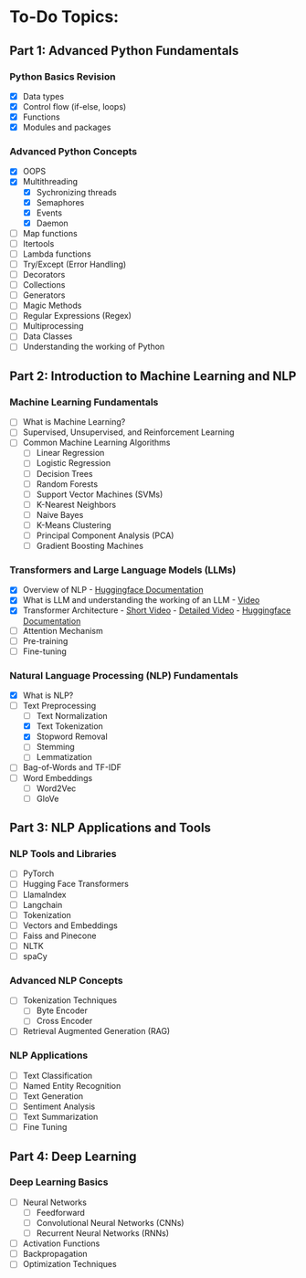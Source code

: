 # To-Do Topics:

## Part 1: Advanced Python Fundamentals

### Python Basics Revision
- [x] Data types
- [x] Control flow (if-else, loops)
- [x] Functions
- [x] Modules and packages

### Advanced Python Concepts
- [x] OOPS
- [x] Multithreading
  - [x] Sychronizing threads
  - [x] Semaphores
  - [x] Events
  - [x] Daemon
- [ ] Map functions
- [ ] Itertools
- [ ] Lambda functions
- [ ] Try/Except (Error Handling)
- [ ] Decorators
- [ ] Collections
- [ ] Generators
- [ ] Magic Methods
- [ ] Regular Expressions (Regex)
- [ ] Multiprocessing
- [ ] Data Classes
- [ ] Understanding the working of Python

## Part 2: Introduction to Machine Learning and NLP

### Machine Learning Fundamentals
- [ ] What is Machine Learning?
- [ ] Supervised, Unsupervised, and Reinforcement Learning
- [ ] Common Machine Learning Algorithms
  - [ ] Linear Regression
  - [ ] Logistic Regression
  - [ ] Decision Trees
  - [ ] Random Forests
  - [ ] Support Vector Machines (SVMs)
  - [ ] K-Nearest Neighbors
  - [ ] Naive Bayes
  - [ ] K-Means Clustering
  - [ ] Principal Component Analysis (PCA)
  - [ ] Gradient Boosting Machines

### Transformers and Large Language Models (LLMs)
- [x] Overview of NLP - [Huggingface Documentation](https://huggingface.co/learn/nlp-course/chapter1/2?fw=pt)
- [x] What is LLM and understanding the working of an LLM - [Video](https://www.youtube.com/watch?v=5sLYAQS9sWQ)
- [x] Transformer Architecture
      - [Short Video](https://www.youtube.com/watch?v=ZXiruGOCn9s)
      - [Detailed Video](https://www.youtube.com/watch?v=wjZofJX0v4M)
      - [Huggingface Documentation](https://huggingface.co/learn/nlp-course/chapter1/3?fw=pt)
- [ ] Attention Mechanism
- [ ] Pre-training
- [ ] Fine-tuning

### Natural Language Processing (NLP) Fundamentals
- [x] What is NLP?
- [ ] Text Preprocessing
  - [ ] Text Normalization
  - [x] Text Tokenization
  - [x] Stopword Removal
  - [ ] Stemming
  - [ ] Lemmatization
- [ ] Bag-of-Words and TF-IDF
- [ ] Word Embeddings
  - [ ] Word2Vec
  - [ ] GloVe

## Part 3: NLP Applications and Tools

### NLP Tools and Libraries
- [ ] PyTorch
- [ ] Hugging Face Transformers
- [ ] LlamaIndex
- [ ] Langchain
- [ ] Tokenization
- [ ] Vectors and Embeddings
- [ ] Faiss and Pinecone
- [ ] NLTK
- [ ] spaCy

### Advanced NLP Concepts
- [ ] Tokenization Techniques
  - [ ] Byte Encoder
  - [ ] Cross Encoder
- [ ] Retrieval Augmented Generation (RAG)

### NLP Applications
- [ ] Text Classification
- [ ] Named Entity Recognition
- [ ] Text Generation
- [ ] Sentiment Analysis
- [ ] Text Summarization
- [ ] Fine Tuning

## Part 4: Deep Learning 

### Deep Learning Basics
- [ ] Neural Networks
  - [ ] Feedforward
  - [ ] Convolutional Neural Networks (CNNs)
  - [ ] Recurrent Neural Networks (RNNs)
- [ ] Activation Functions
- [ ] Backpropagation
- [ ] Optimization Techniques
